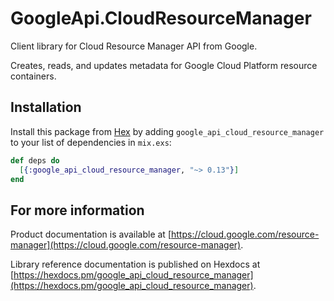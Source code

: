# GoogleApi.CloudResourceManager

Client library for Cloud Resource Manager API from Google.

Creates, reads, and updates metadata for Google Cloud Platform resource containers.

## Installation

Install this package from [Hex](https://hex.pm) by adding
`google_api_cloud_resource_manager` to your list of dependencies in `mix.exs`:

```elixir
def deps do
  [{:google_api_cloud_resource_manager, "~> 0.13"}]
end
```

## For more information

Product documentation is available at [https://cloud.google.com/resource-manager](https://cloud.google.com/resource-manager).

Library reference documentation is published on Hexdocs at
[https://hexdocs.pm/google_api_cloud_resource_manager](https://hexdocs.pm/google_api_cloud_resource_manager).
